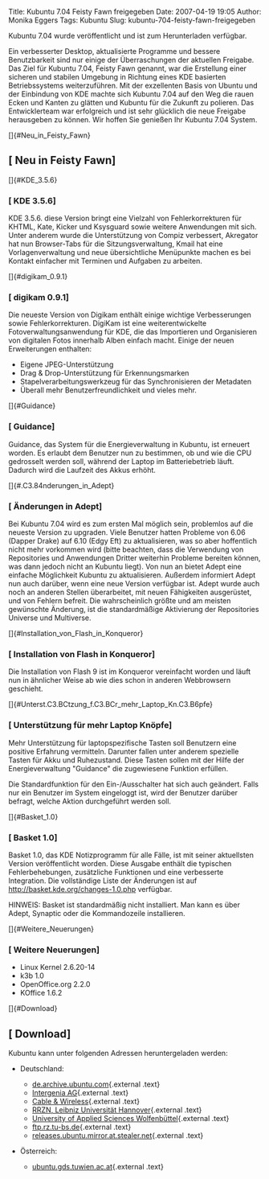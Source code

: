 Title: Kubuntu 7.04 Feisty Fawn freigegeben
Date: 2007-04-19 19:05
Author: Monika Eggers
Tags: Kubuntu
Slug: kubuntu-704-feisty-fawn-freigegeben

Kubuntu 7.04 wurde veröffentlicht und ist zum Herunterladen verfügbar.


Ein verbesserter Desktop, aktualisierte Programme und bessere
Benutzbarkeit sind nur einige der Überraschungen der aktuellen Freigabe.
Das Ziel für Kubuntu 7.04, Feisty Fawn genannt, war die Erstellung einer
sicheren und stabilen Umgebung in Richtung eines KDE basierten
Betriebssystems weiterzuführen. Mit der exzellenten Basis von Ubuntu und
der Einbindung von KDE machte sich Kubuntu 7.04 auf den Weg die rauen
Ecken und Kanten zu glätten und Kubuntu für die Zukunft zu polieren. Das
Entwicklerteam war erfolgreich und ist sehr glücklich die neue Freigabe
herausgeben zu können. Wir hoffen Sie genießen Ihr Kubuntu 7.04 System.


<!--break--><!--break-->

[]{#Neu_in_Feisty_Fawn}


[ Neu in Feisty Fawn]
-----------------------------------


[]{#KDE_3.5.6}


### [ KDE 3.5.6]


KDE 3.5.6. diese Version bringt eine Vielzahl von Fehlerkorrekturen für
KHTML, Kate, Kicker und Ksysguard sowie weitere Anwendungen mit sich.
Unter anderem wurde die Unterstützung von Compiz verbessert, Akregator
hat nun Browser-Tabs für die Sitzungsverwaltung, Kmail hat eine
Vorlagenverwaltung und neue übersichtliche Menüpunkte machen es bei
Kontakt einfacher mit Terminen und Aufgaben zu arbeiten.


[]{#digikam_0.9.1}


### [ digikam 0.9.1]


Die neueste Version von Digikam enthält einige wichtige Verbesserungen
sowie Fehlerkorrekturen. DigiKam ist eine weiterentwickelte
Fotoverwaltungsanwendung für KDE, die das Importieren und Organisieren
von digitalen Fotos innerhalb Alben einfach macht. Einige der neuen
Erweiterungen enthalten:


-   Eigene JPEG-Unterstützung
-   Drag & Drop-Unterstützung für Erkennungsmarken
-   Stapelverarbeitungswerkzeug für das Synchronisieren der Metadaten
-   Überall mehr Benutzerfreundlichkeit und vieles mehr.


[]{#Guidance}


### [ Guidance]


Guidance, das System für die Energieverwaltung in Kubuntu, ist erneuert
worden. Es erlaubt dem Benutzer nun zu bestimmen, ob und wie die CPU
gedrosselt werden soll, während der Laptop im Batteriebetrieb läuft.
Dadurch wird die Laufzeit des Akkus erhöht.


[]{#.C3.84nderungen_in_Adept}


### [ Änderungen in Adept]


Bei Kubuntu 7.04 wird es zum ersten Mal möglich sein, problemlos auf die
neueste Version zu upgraden. Viele Benutzer hatten Probleme von 6.06
(Dapper Drake) auf 6.10 (Edgy Eft) zu aktualisieren, was so aber
hoffentlich nicht mehr vorkommen wird (bitte beachten, dass die
Verwendung von Repositories und Anwendungen Dritter weiterhin Probleme
bereiten können, was dann jedoch nicht an Kubuntu liegt). Von nun an
bietet Adept eine einfache Möglichkeit Kubuntu zu aktualisieren.
Außerdem informiert Adept nun auch darüber, wenn eine neue Version
verfügbar ist. Adept wurde auch noch an anderen Stellen überarbeitet,
mit neuen Fähigkeiten ausgerüstet, und von Fehlern befreit. Die
wahrscheinlich größte und am meisten gewünschte Änderung, ist die
standardmäßige Aktivierung der Repositories Universe und Multiverse.


[]{#Installation_von_Flash_in_Konqueror}


### [ Installation von Flash in Konqueror]


Die Installation von Flash 9 ist im Konqueror vereinfacht worden und
läuft nun in ähnlicher Weise ab wie dies schon in anderen Webbrowsern
geschieht.


[]{#Unterst.C3.BCtzung_f.C3.BCr_mehr_Laptop_Kn.C3.B6pfe}


### [ Unterstützung für mehr Laptop Knöpfe]


Mehr Unterstützung für laptopspezifische Tasten soll Benutzern eine
positive Erfahrung vermitteln. Darunter fallen unter anderem spezielle
Tasten für Akku und Ruhezustand. Diese Tasten sollen mit der Hilfe der
Energieverwaltung "Guidance" die zugewiesene Funktion erfüllen.


Die Standardfunktion für den Ein-/Ausschalter hat sich auch geändert.
Falls nur ein Benutzer im System eingeloggt ist, wird der Benutzer
darüber befragt, welche Aktion durchgeführt werden soll.


[]{#Basket_1.0}


### [ Basket 1.0]


Basket 1.0, das KDE Notizprogramm für alle Fälle, ist mit seiner
aktuellsten Version veröffentlicht worden. Diese Ausgabe enthält die
typischen Fehlerbehebungen, zusätzliche Funktionen und eine verbesserte
Integration. Die vollständige Liste der Änderungen ist auf
<http://basket.kde.org/changes-1.0.php> verfügbar.


HINWEIS: Basket ist standardmäßig nicht installiert. Man kann es über
Adept, Synaptic oder die Kommandozeile installieren.


[]{#Weitere_Neuerungen}


### [ Weitere Neuerungen]


-   Linux Kernel 2.6.20-14
-   k3b 1.0
-   OpenOffice.org 2.2.0
-   KOffice 1.6.2


[]{#Download}


[ Download]
-------------------------


Kubuntu kann unter folgenden Adressen heruntergeladen werden:


-   Deutschland:

    
    -   [de.archive.ubuntu.com](http://de.archive.ubuntu.com/ubuntu-releases/kubuntu/feisty/ "http://de.archive.ubuntu.com/ubuntu-releases/kubuntu/feisty/"){.external
        .text}
    -   [Intergenia
        AG](http://ubuntu.intergenia.de/releases/kubuntu/feisty/ "http://ubuntu.intergenia.de/releases/kubuntu/feisty/"){.external
        .text}
    -   [Cable &
        Wireless](http://ftp.cw.net/pub/linux/ftp.ubuntu.com/releases/kubuntu/feisty/ "http://ftp.cw.net/pub/linux/ftp.ubuntu.com/releases/kubuntu/feisty/"){.external
        .text}
    -   [RRZN, Leibniz Universität
        Hannover](ftp://ftp.rrzn.uni-hannover.de/pub/mirror/linux/ubuntu-releases/kubuntu/feisty/ "ftp://ftp.rrzn.uni-hannover.de/pub/mirror/linux/ubuntu-releases/kubuntu/feisty/"){.external
        .text}
    -   [University of Applied Sciences
        Wolfenbüttel](http://releases.ubuntu.uasw.edu/kubuntu/feisty/ "http://releases.ubuntu.uasw.edu/kubuntu/feisty/"){.external
        .text}
    -   [ftp.rz.tu-bs.de](http://ftp.rz.tu-bs.de/pub/mirror/ubuntu-cd-releases/kubuntu/feisty/ "http://ftp.rz.tu-bs.de/pub/mirror/ubuntu-cd-releases/kubuntu/feisty/"){.external
        .text}
    -   [releases.ubuntu.mirror.at.stealer.net](http://releases.ubuntu.mirror.at.stealer.net/kubuntu/feisty/ "http://releases.ubuntu.mirror.at.stealer.net/kubuntu/feisty/"){.external
        .text}

    
    


-   Österreich:

    
    -   [ubuntu.gds.tuwien.ac.at](http://ubuntu.gds.tuwien.ac.at/cdimage/releases/kubuntu/feisty/ "http://ubuntu.gds.tuwien.ac.at/cdimage/releases/kubuntu/feisty/"){.external
        .text}

    
    



